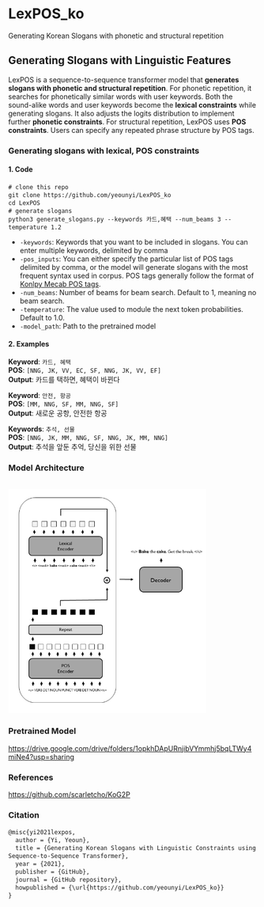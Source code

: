 # LexPOS_ko
Generating Korean Slogans with phonetic and structural repetition

## Generating Slogans with Linguistic Features
LexPOS is a sequence-to-sequence transformer model that <b> generates slogans with phonetic and structural repetition</b>. For phonetic repetition, it searches for phonetically similar words with user keywords. Both the sound-alike words and user keywords become the <b>lexical constraints</b> while generating slogans. It also adjusts the logits distribution to implement further <b>phonetic constraints</b>. For structural repetition, LexPOS uses <b>POS constraints</b>. Users can specify any repeated phrase structure by POS tags.

### Generating slogans with lexical, POS constraints 
#### 1. Code 
```python3
# clone this repo
git clone https://github.com/yeounyi/LexPOS_ko
cd LexPOS
# generate slogans 
python3 generate_slogans.py --keywords 카드,혜택 --num_beams 3 --temperature 1.2
```
- `-keywords`: Keywords that you want to be included in slogans. You can enter multiple keywords, delimited by comma
-  `-pos_inputs`: You can either specify the particular list of POS tags delimited by comma, or the model will generate slogans with the most frequent syntax used in corpus. POS tags generally follow the format of [Konlpy Mecab POS tags](https://konlpy.org/en/latest/api/konlpy.tag/#mecab-class).  
- `-num_beams`: Number of beams for beam search. Default to 1, meaning no beam search.
- `-temperature`: The value used to module the next token probabilities. Default to 1.0.
- `-model_path`: Path to the pretrained model

#### 2. Examples 

<b>Keyword</b>: `카드, 혜택` <br>
<b>POS</b>: `[NNG, JK, VV, EC, SF, NNG, JK, VV, EF]`	 <br>
<b>Output</b>: 카드를 택하면, 혜택이 바뀐다 <br>

<b>Keyword</b>: `안전, 항공` <br>
<b>POS</b>: `[MM, NNG, SF, MM, NNG, SF]` <br>
<b>Output</b>: 새로운 공항, 안전한 항공 <br>

<b>Keywords</b>: `추석, 선물` <br>
<b>POS</b>: `[NNG, JK, MM, NNG, SF, NNG, JK, MM, NNG]` <br>
<b>Output</b>: 추석을 앞둔 추억, 당신을 위한 선물 <br>

### Model Architecture
<br>
<img src="https://github.com/yeounyi/LexPOS/blob/main/assets/adj_graph.png" width=400>

### Pretrained Model
https://drive.google.com/drive/folders/1opkhDApURnjibVYmmhj5bqLTWy4miNe4?usp=sharing

### References
https://github.com/scarletcho/KoG2P

### Citation
```
@misc{yi2021lexpos,
  author = {Yi, Yeoun},
  title = {Generating Korean Slogans with Linguistic Constraints using Sequence-to-Sequence Transformer},
  year = {2021},
  publisher = {GitHub},
  journal = {GitHub repository},
  howpublished = {\url{https://github.com/yeounyi/LexPOS_ko}}
}
```
